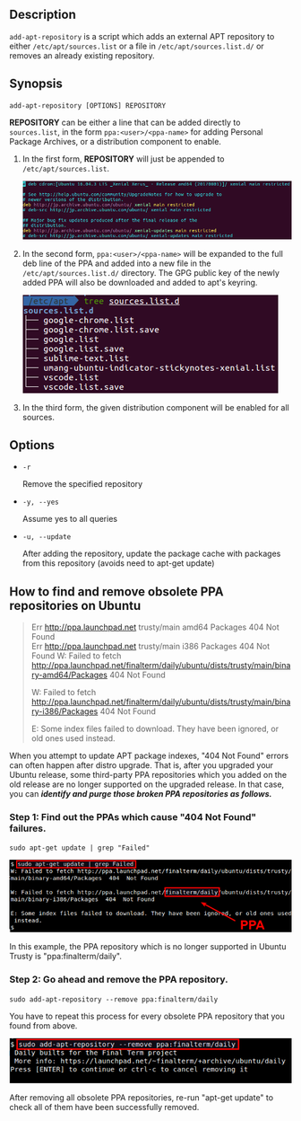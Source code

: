 ## Description

`add-apt-repository` is a script which adds an external APT repository to either `/etc/apt/sources.list` or a file in `/etc/apt/sources.list.d/` or removes an already existing repository.

## Synopsis

```
add-apt-repository [OPTIONS] REPOSITORY
```

**REPOSITORY** can be either a line that can be added directly to `sources.list`, in the form `ppa:<user>/<ppa-name>` for adding Personal Package Archives, or a distribution component to enable.

1. In the first form, **REPOSITORY** will just be appended to `/etc/apt/sources.list`.

    <img src="../img/add-apt-repository_apt-get_apt/sources_list.png">

2. In the second form, `ppa:<user>/<ppa-name>`  will be expanded to the full deb line of the PPA and added into a new file in the `/etc/apt/sources.list.d/` directory. The GPG public key of the newly added PPA will also be downloaded and added to apt's keyring.

    <img src="../img/add-apt-repository_apt-get_apt/sources_list_d.png">

3. In the third form, the given distribution component will be enabled for all sources.

## Options

- `-r`

    Remove the specified repository

- `-y, --yes`

    Assume yes to all queries

- `-u, --update`

    After adding the repository, update the package cache with packages from this repository (avoids need to apt-get update)

## How to find and remove obsolete PPA repositories on Ubuntu

> Err http://ppa.launchpad.net trusty/main amd64 Packages  404  Not Found  
> Err http://ppa.launchpad.net trusty/main i386 Packages  404  Not Found
> W: Failed to fetch http://ppa.launchpad.net/finalterm/daily/ubuntu/dists/trusty/main/binary-amd64/Packages  404  Not Found
> 
> W: Failed to fetch http://ppa.launchpad.net/finalterm/daily/ubuntu/dists/trusty/main/binary-i386/Packages  404  Not Found
> 
> E: Some index files failed to download. They have been ignored, or old ones used instead.

When you attempt to update APT package indexes, "404 Not Found" errors can often happen after distro upgrade. That is, after you upgraded your Ubuntu release, some third-party PPA repositories which you added on the old release are no longer supported on the upgraded release. In that case, you can ***identify and purge those broken PPA repositories as follows.***

### Step 1: Find out the PPAs which cause "404 Not Found" failures.

```
sudo apt-get update | grep "Failed"
```

<img src="../img/add-apt-repository_apt-get_apt/apt-get_update_failed.png">

In this example, the PPA repository which is no longer supported in Ubuntu Trusty is "ppa:finalterm/daily".

### Step 2: Go ahead and remove the PPA repository.

```
sudo add-apt-repository --remove ppa:finalterm/daily
```

You have to repeat this process for every obsolete PPA repository that you found from above.

<img src="../img/add-apt-repository_apt-get_apt/add-apt-repository_remove.png">

After removing all obsolete PPA repositories, re-run "apt-get update" to check all of them have been successfully removed.
